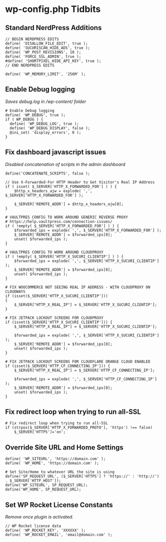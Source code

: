 # wp-config.php Tidbits

## Standard NerdPress Additions
```
// BEGIN NERDPRESS EDITS
define( 'DISALLOW_FILE_EDIT', true ); 
define( 'SUCURISCAN_HIDE_ADS', true ); 
define( 'WP_POST_REVISIONS', 10 ); 
define( 'FORCE_SSL_ADMIN', true ); 
#define( 'SHORTPIXEL_HIDE_API_KEY', true ); 
// END NERDPRESS EDITS
```

```
define( 'WP_MEMORY_LIMIT', '256M' );
```

## Enable Debug logging
_Saves debug.log in /wp-content/ folder_
```
# Enable Debug logging
define( 'WP_DEBUG', true );
if ( WP_DEBUG ) {
  define( 'WP_DEBUG_LOG', true );
  define( 'WP_DEBUG_DISPLAY', false );
  @ini_set( 'display_errors', 0 );
}
```

## Fix dashboard javascript issues
_Disabled concatenation of scripts in the admin dashboard_
```
define('CONCATENATE_SCRIPTS', false );
```

```
// Use X-Forwarded-For HTTP Header to Get Visitor's Real IP Address
if ( isset( $_SERVER['HTTP_X_FORWARDED_FOR'] ) ) {
	$http_x_headers_ajw = explode( ',', $_SERVER['HTTP_X_FORWARDED_FOR'] );

	$_SERVER['REMOTE_ADDR'] = $http_x_headers_ajw[0];
}
```
```
# VAULTPRES CONFIG TO WORK AROUND GENERIC REVERSE PROXY
# https://help.vaultpress.com/connection-issues/
if ( !empty( $_SERVER['HTTP_X_FORWARDED_FOR'] ) ) {
    $forwarded_ips = explode( ',', $_SERVER['HTTP_X_FORWARDED_FOR'] );
    $_SERVER['REMOTE_ADDR'] = $forwarded_ips[0];
    unset( $forwarded_ips );
}
```
```
# VAULTPRES CONFIG TO WORK AROUND CLOUDPROXY
if ( !empty( $_SERVER['HTTP_X_SUCURI_CLIENTIP'] ) ) {
    $forwarded_ips = explode( ',', $_SERVER['HTTP_X_SUCURI_CLIENTIP'] );
    $_SERVER['REMOTE_ADDR'] = $forwarded_ips[0];
    unset( $forwarded_ips );
}
```
```
# FIX WOOCOMMERCE NOT SEEING REAL IP ADDRESS - WITH CLOUDPROXY ON CLOUDWAYS
if (isset($_SERVER['HTTP_X_SUCURI_CLIENTIP']))
{
    $_SERVER["HTTP_X_REAL_IP"] = $_SERVER['HTTP_X_SUCURI_CLIENTIP'];
}
```
```
# FIX JETPACK LOCKOUT SCREENS FOR CLOUDPROXY
if (isset($_SERVER['HTTP_X_SUCURI_CLIENTIP'])) {
	$_SERVER["HTTP_X_REAL_IP"] = $_SERVER['HTTP_X_SUCURI_CLIENTIP'];
	
    $forwarded_ips = explode( ',', $_SERVER['HTTP_X_SUCURI_CLIENTIP'] );
    $_SERVER['REMOTE_ADDR'] = $forwarded_ips[0];
    unset( $forwarded_ips );	
}
```
```
# FIX JETPACK LOCKOUT SCREENS FOR CLOUDFLARE ORANGE CLOUD ENABLED
if (isset($_SERVER['HTTP_CF_CONNECTING_IP'])) {
	$_SERVER["HTTP_X_REAL_IP"] = $_SERVER['HTTP_CF_CONNECTING_IP'];
	
    $forwarded_ips = explode( ',', $_SERVER['HTTP_CF_CONNECTING_IP'] );
    $_SERVER['REMOTE_ADDR'] = $forwarded_ips[0];
    unset( $forwarded_ips );	
}
```

## Fix redirect loop when trying to run all-SSL
```
# Fix redirect loop when trying to run all-SSL
if (strpos($_SERVER['HTTP_X_FORWARDED_PROTO'], 'https') !== false)  
    $_SERVER['HTTPS']='on';
```


## Override Site URL and Home Settings
```
define( 'WP_SITEURL', 'https://domain.com' );
define( 'WP_HOME', 'https://domain.com' );
```

```
# Set Site/Home to whatever URL the site is using	
define('SP_REQUEST_URL', ($_SERVER['HTTPS'] ? 'https://' : 'http://') . $_SERVER['HTTP_HOST']);
define('WP_SITEURL', SP_REQUEST_URL);
define('WP_HOME', SP_REQUEST_URL);
```
## Set WP Rocket License Constants
_Remove once plugin is activated._
```
// WP Rocket license data
define( 'WP_ROCKET_KEY', 'XXXXXX' );
define( 'WP_ROCKET_EMAIL', 'email@domain.com' );
```
